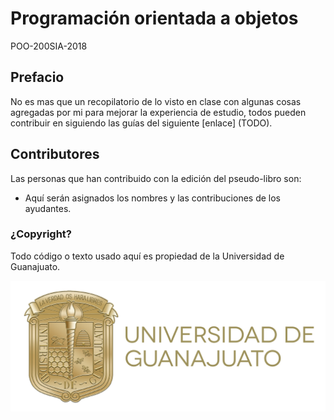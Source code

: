 # Programación orientada a objetos

POO-200SIA-2018

## Prefacio

No es mas que un recopilatorio de lo visto en clase con algunas cosas
agregadas por mi para mejorar la experiencia de estudio, todos pueden contribuir
en siguiendo las guías del siguiente [enlace] (TODO).

## Contributores

Las personas que han contribuido con la edición del pseudo-libro son:

 * Aquí serán asignados los nombres y las contribuciones de los ayudantes.


### ¿Copyright?

Todo código o texto usado aquí es propiedad de la Universidad de Guanajuato.

![logo](../img/escudo-ug.png)
